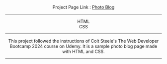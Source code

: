 
<div align="center">

Project Page Link : <a href="https://daydreamygithubhost.github.io/UdemyCSSPractice/">Photo Blog</a>
<hr>
HTML<br>
CSS<br>
<hr>
This project followed the instructions of Colt Steele's The Web Developer Bootcamp 2024 course on Udemy.
It is a sample photo blog page made with HTML and CSS. 
<hr>


</div>
